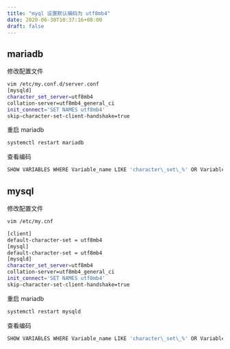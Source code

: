 ```yaml
---
title: "myql 设置默认编码为 utf8mb4"
date: 2020-06-30T10:37:16+08:00
draft: false
---
```


## mariadb

修改配置文件

```bash
vim /etc/my.conf.d/server.conf
[mysqld]
character_set_server=utf8mb4
collation-server=utf8mb4_general_ci
init_connect='SET NAMES utf8mb4'
skip-character-set-client-handshake=true
```

重启 mariadb

```bash
systemctl restart mariadb
```

查看编码

```bash
SHOW VARIABLES WHERE Variable_name LIKE 'character\_set\_%' OR Variable_name LIKE 'collation%';
```

## mysql

修改配置文件

```bash
vim /etc/my.cnf

[client]
default-character-set = utf8mb4
[mysql]
default-character-set = utf8mb4
[mysqld]
character_set_server=utf8mb4
collation-server=utf8mb4_general_ci
init_connect='SET NAMES utf8mb4'
skip-character-set-client-handshake=true
```

重启 mariadb

```bash
systemctl restart mysqld
```

查看编码

```bash
SHOW VARIABLES WHERE Variable_name LIKE 'character\_set\_%' OR Variable_name LIKE 'collation%';
```
